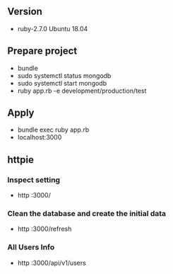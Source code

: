 ## Version
- ruby-2.7.0 Ubuntu 18.04
## Prepare project
- bundle
- sudo systemctl status mongodb
- sudo systemctl start mongodb
- ruby app.rb -e development/production/test
## Apply 
- bundle exec ruby app.rb
- localhost:3000
## httpie
###  Inspect setting
- http :3000/
###  Clean the database and create the initial data
- http :3000/refresh
###  All Users Info
- http :3000/api/v1/users
